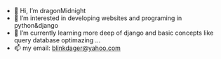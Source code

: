- 👋 Hi, I’m dragonMidnight
- 👀 I’m interested in developing websites and programing in python&django
- 🌱 I’m currently learning more deep of django and basic concepts like query database optimazing ...
- 📫 my email: blinkdager@yahoo.com

